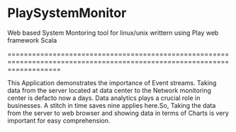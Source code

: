 # PlaySystemMonitor
Web based System Montoring tool for linux/unix writtern using Play web framework Scala

=========================================================================================================================

This Application demonstrates the importance of Event streams. Taking data from the server located at data center to the Network monitoring center is defacto now a days. Data analytics plays a crucial role in businesses. A stitch in time saves nine applies here.So, Taking the data from the server to web browser and showing data in terms of Charts is very important for easy comprehension.
